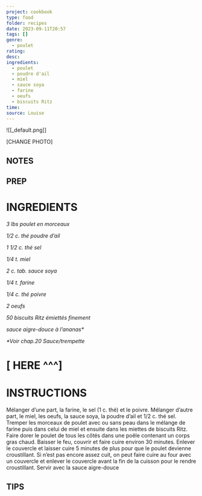 ```yaml
---
project: cookbook
type: food
folder: recipes
date: 2023-09-11T20:57
tags: []
genre:
  - poulet
rating: 
desc: 
ingredients:
  - poulet
  - poudre d'ail
  - miel
  - sauce soya
  - farine
  - oeufs
  - biscuits Ritz
time: 
source: Louise
---
```


![[_default.png]]

[CHANGE PHOTO]


## NOTES




## PREP


# INGREDIENTS

_3 lbs poulet en morceaux_

_1/2 c. thé poudre d’ail_

_1 1/2 c. thé sel_

_1/4 t. miel_

_2 c. tab. sauce soya_

_1/4 t. farine_

_1/4 c. thé poivre_

_2 oeufs_

_50 biscuits Ritz émiettés finement_

_sauce aigre-douce à l’ananas*_





_*Voir chap.20 Sauce/trempette_
# [ HERE ^^^]





# INSTRUCTIONS

Mélanger d’une part, la farine, le sel (1 c. thé)
et le poivre. Mélanger d’autre part, le miel,
les oeufs, la sauce soya, la poudre d’ail et 1/2
c. thé sel.
Tremper les morceaux de poulet avec ou sans
peau dans le mélange de farine puis dans
celui
de miel et ensuite dans les miettes de
biscuits Ritz. Faire dorer le poulet de tous
les côtés dans une poêle contenant un corps
gras chaud. Baisser le feu, couvrir et faire
cuire environ 30 minutes. Enlever le couvercle
et laisser cuire 5 minutes de plus pour que
le poulet devienne croustillant. Si n’est pas
encore
assez cuit, on peut faire cuire au four
avec un couvercle et enlever le couvercle
avant la fin de la cuisson pour le rendre
croustillant. Servir avec la sauce aigre-douce


## TIPS



